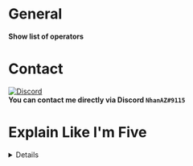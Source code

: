 # General
**Show list of operators**

# Contact
[![Discord](https://img.shields.io/discord/986553214889517088?label=discord&color=7289DA&logo=discord)](https://discord.gg/j2X83ujT6c)\
**You can contact me directly via Discord `NhanAZ#9115`**

# Explain Like I'm Five

<details>

## General
Show operator list when using `/oplist` command

## Commands

| Commands | Descriptionr | Usage | Aliases | Permission | Permission Message |
| -------- | ------------ | ----- | ------- | ---------- | ------------------ |
| /oplist | Show list of operators | N/A | ["/ops"] | oplist.command | N/A |

## Permissions
| Permissions | Description | Default |
| ----------- | ----------- | ------- |
| oplist.command | Permission for /oplist | true |

## Setup
How to setup? Very simple! Follow the steps below:
- Step 1: Download plugins
- Step 2: Place downloaded plugin in the `plugins` folder
- Step 2: Start the server
- Step 3: Enjoy!

## Configs

<details>

<summary>config.yml</summary>

```yaml
---
# {page} : Number of pages players see when using /oplist
# {maxPage} : Maximum arguments the user can enter in /oplist [Arguments]
# {totalOpsOnline} : The number of operators is online in the server
opListTag: "&6- List of operators &f[&b{page} &6of &b{maxPage}&f] &f[&9Onlines&f: &a{totalOpsOnline}&f] &6-"

# {numericalOrder} : The ordinal number of the operator
# {opName} : Operator name
# {onlineStatus} : Operator online status
opListFormat: "&e» &a{numericalOrder}. &9{opName} &f[{onlineStatus}&f]"

# {onlineStatus} : Online Tag
onlineStatusTag: "&aOnline"
# {onlineStatus} : Offline Tag
offlineStatusTag: "&cOffline"

# The message sent to the user when the argument they entered does not exist
pageNotFound: "&e» §cPage not found!"

# Messages sent to users when the server does not have an operator
noOperator: "§e» §cNo operator!"

# Last line of a page
# You can disable this by below:
# endPage: ""
endPage: "&6==========================================="

# Number of operators in a page
perPage: 5
...

```

</details>

## Shields

<details>

<summary>Poggit Shields</summary>

[![State](https://poggit.pmmp.io/shield.state/FertilizerParticles)](https://poggit.pmmp.io/p/FertilizerParticles)
[![API](https://poggit.pmmp.io/shield.api/FertilizerParticles)](https://poggit.pmmp.io/p/FertilizerParticles)
[![Downloads Total](https://poggit.pmmp.io/shield.dl.total/FertilizerParticles)](https://poggit.pmmp.io/p/FertilizerParticles)
[![Downloads](https://poggit.pmmp.io/shield.dl/FertilizerParticles)](https://poggit.pmmp.io/p/FertilizerParticles)
[![Lint](https://poggit.pmmp.io/ci.shield/nhanaz-pm-pl/CropGrowth/FertilizerParticles)](https://poggit.pmmp.io/ci/nhanaz-pm-pl/CropGrowth/FertilizerParticles)

</details>

<details>

<summary>Other Shields</summary>

[![Issues](https://img.shields.io/github/issues/nhanaz-pm-pl/OpList)](https://github.com/nhanaz-pm-pl/OpList/issues)
[![Forks](https://img.shields.io/github/forks/nhanaz-pm-pl/OpList)](https://github.com/nhanaz-pm-pl/OpList/network/members)
[![Stars](https://img.shields.io/github/stars/nhanaz-pm-pl/OpList)](https://github.com/nhanaz-pm-pl/OpList/stargazers)
[![License](https://img.shields.io/github/license/nhanaz-pm-pl/OpList)](https://github.com/nhanaz-pm-pl/OpList/blob/master/LICENSE)
[![Discord](https://img.shields.io/discord/986553214889517088?label=discord&color=7289DA&logo=discord)](https://discord.gg/j2X83ujT6c)

</details>

## Licensing information
[![License](https://img.shields.io/github/license/nhanaz-pm-pl/OpList)](https://github.com/nhanaz-pm-pl/OpList/blob/master/LICENSE)\
This project is licensed under `GNU General Public License v3.0`. Please see the [LICENSE](https://github.com/nhanaz-pm-pl/OpList/blob/master/LICENSE) file for details.

</details>
